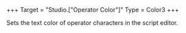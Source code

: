 +++
Target = "Studio.["Operator Color"]"
Type = Color3
+++

Sets the text color of operator characters in the script editor.